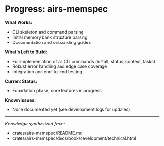 # Progress: airs-memspec

**What Works:**
- CLI skeleton and command parsing
- Initial memory bank structure parsing
- Documentation and onboarding guides

**What's Left to Build:**
- Full implementation of all CLI commands (install, status, context, tasks)
- Robust error handling and edge case coverage
- Integration and end-to-end testing

**Current Status:**
- Foundation phase, core features in progress

**Known Issues:**
- None documented yet (see development logs for updates)

---

*Knowledge synthesized from:*
- crates/airs-memspec/README.md
- crates/airs-memspec/docs/book/development/technical.html
